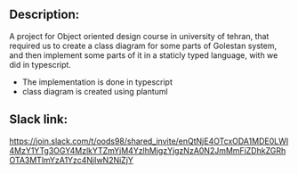 ## Description:

A project for Object oriented design course in university of tehran, that required us to create a class diagram for some parts of Golestan system, and then implement some parts of it in a staticly typed language, with we did in typescript.

* The implementation is done in typescript
* class diagram is created using plantuml

## Slack link:

https://join.slack.com/t/oods98/shared_invite/enQtNjE4OTcxODA1MDE0LWI4MzY1YTg3OGY4MzlkYTZmYjM4YzlhMjgzYjgzNzA0N2JmMmFjZDhkZGRhOTA3MTlmYzA1Yzc4NjIwN2NiZjY

